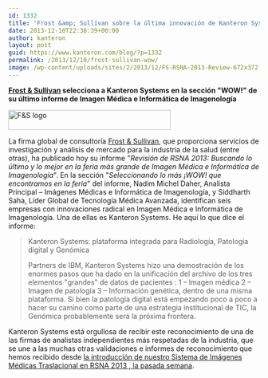 ```yaml
---
id: 1332
title: 'Frost &amp; Sullivan sobre la última innovación de Kanteron Systems: “WOW!”'
date: 2013-12-10T22:38:39+00:00
author: kanteron
layout: post
guid: https://www.kanteron.com/blog/?p=1332
permalink: /2013/12/10/frost-sullivan-wow/
image: /wp-content/uploads/sites/2/2013/12/FS-RSNA-2013-Review-672x372.jpg
---
```

**<a title="https://www.frost.com/" href="https://www.frost.com/" target="_blank">Frost & Sullivan</a> selecciona a Kanteron Systems en la sección "WOW!" de su último informe de Imagen Médica e Informática de Imagenología** 

<img class="aligncenter size-full wp-image-1333" alt="F&S logo" src="https://blog.kanteron.com/es/wp-content/uploads/sites/2/2013/12/logo.gif" width="325" height="40" />

La firma global de consultoría <a title="https://www.frost.com/" href="https://www.frost.com/" target="_blank">Frost & Sullivan</a>, que proporciona servicios de investigación y análisis de mercado para la industria de la salud (entre otras), ha publicado hoy su informe "_Revisión de RSNA 2013: Buscando lo último y lo mejor en la feria más grande de Imagen Médica e Informática de Imagenología_". En la sección "_Seleccionando lo más ¡WOW! que encontramos en la feria_" del informe, Nadim Michel Daher, Analista Principal – Imágenes Médicas e Informática de Imagenología, y Siddharth Saha, Líder Global de Tecnología Médica Avanzada, identifican seis empresas con innovaciones radical en Imagen Médica e Informática de Imagenología. Una de ellas es Kanteron Systems. He aquí lo que dice el informe:

> Kanteron Systems: plataforma integrada para Radiología, Patología digital y Genómica
> 
> Partners de IBM, Kanteron Systems hizo una demostración de los enormes pasos que ha dado en la unificación del archivo de los tres elementos "grandes" de datos de pacientes : 1 – Imagen médica 2 – Imagen de patología 3 – Información genética, dentro de una misma plataforma. Si bien la patología digital está empezando poco a poco a hacer su camino como parte de una estrategia institucional de TIC, la Genómica probablemente será la próxima frontera.

Kanteron Systems está orgullosa de recibir este reconocimiento de una de las firmas de analistas independientes más respetadas de la industria, que se une a las muchas otras validaciones e informes de reconocimiento que hemos recibido desde <a title="https://www.kanteron.com/blog/es/healthcare/2013/11/kanteron-systems-introduces-the-first-translational-pacs-in-the-world-at-rsna-2013/" href="https://www.kanteron.com/blog/es/healthcare/2013/11/kanteron-systems-introduces-the-first-translational-pacs-in-the-world-at-rsna-2013/" target="_blank">la introducción de nuestro Sistema de Imágenes Médicas Traslacional en RSNA 2013 , la pasada semana</a>.